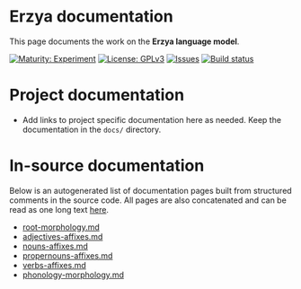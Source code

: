# Erzya documentation

This page documents the work on the **Erzya language model**. 

[![Maturity: Experiment](https://img.shields.io/badge/Maturity-Experiment-black.svg)](https://giellalt.github.io/MaturityClassification.html)
[![License: GPLv3](https://img.shields.io/badge/License-GPLv3-blue.svg)](https://www.gnu.org/licenses/gpl-3.0)
[![Issues](https://img.shields.io/github/issues/giellalt/lang-myv)](https://github.com/giellalt/lang-myv/issues)
[![Build status](https://github.com/giellalt/lang-myv/workflows/Speller%20CI+CD/badge.svg)](https://github.com/giellalt/lang-myv/actions)

# Project documentation

* Add links to project specific documentation here as needed. Keep the documentation in the `docs/` directory.

# In-source documentation

Below is an autogenerated list of documentation pages built from structured comments in the source code. All pages are also concatenated and can be read as one long text [here](myv.md).
* [root-morphology.md](root-morphology.md)
* [adjectives-affixes.md](adjectives-affixes.md)
* [nouns-affixes.md](nouns-affixes.md)
* [propernouns-affixes.md](propernouns-affixes.md)
* [verbs-affixes.md](verbs-affixes.md)
* [phonology-morphology.md](phonology-morphology.md)

